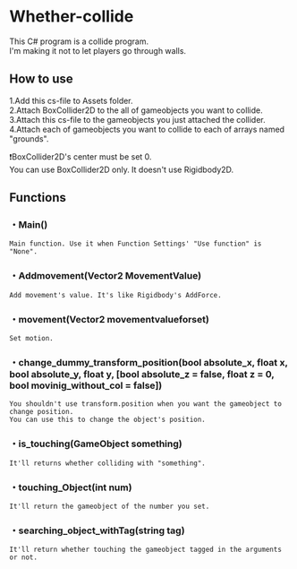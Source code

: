 # Whether-collide
 This C# program is a collide program.   
 I'm making it not to let players go through walls.

## How to use

1.Add this cs-file to Assets folder.  
2.Attach BoxCollider2D to the all of gameobjects you want to collide.  
3.Attach this cs-file to the gameobjects you just attached the collider.  
4.Attach each of gameobjects you want to collide to each of arrays named "grounds".

:heavy_exclamation_mark:BoxCollider2D's center must be set 0.  
You can use BoxCollider2D only.
It doesn't use Rigidbody2D.

##  Functions
###  ・Main()
    Main function. Use it when Function Settings' "Use function" is "None".

###  ・Addmovement(Vector2 MovementValue)
    Add movement's value. It's like Rigidbody's AddForce.

###  ・movement(Vector2 movementvalueforset)
    Set motion.
    
###  ・change_dummy_transform_position(bool absolute_x, float x, bool absolute_y, float y, [bool absolute_z = false, float z = 0, bool movinig_without_col = false])
    You shouldn't use transform.position when you want the gameobject to change position.
    You can use this to change the object's position.
   
###  ・is_touching(GameObject something)
    It'll returns whether colliding with "something".
   
###  ・touching_Object(int num)
    It'll return the gameobject of the number you set.
    
###  ・searching_object_withTag(string tag)
    It'll return whether touching the gameobject tagged in the arguments or not.
